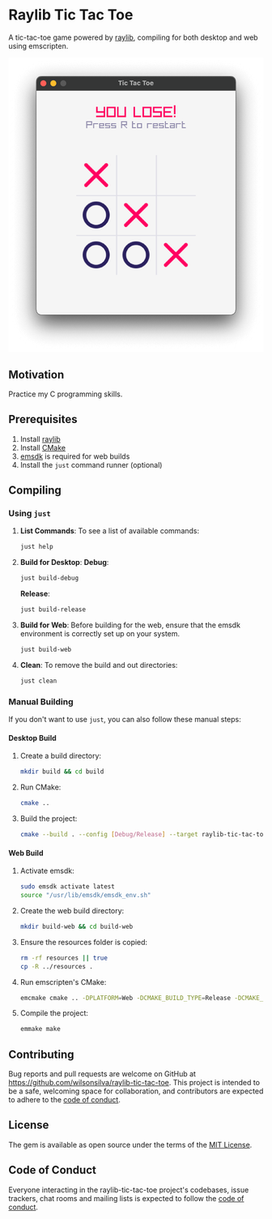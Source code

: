 # Raylib Tic Tac Toe

A tic-tac-toe game powered by [raylib](https://www.raylib.com/), compiling for both desktop and web using emscripten.

<p align="center">
  <img src=".github/assets/tic-tac-toe.png?raw=true" alt="Tic Tac Toe Screenshot"/>
</p>

## Motivation

Practice my C programming skills.

## Prerequisites

1. Install [raylib](https://www.raylib.com/)
2. Install [CMake](https://cmake.org/)
3. [emsdk](https://emscripten.org/docs/getting_started/downloads.html) is required for web builds
4. Install the `just` command runner (optional)

## Compiling

### Using `just`

1. **List Commands**: To see a list of available commands:
   ```bash
   just help
   ```

2. **Build for Desktop**:
    **Debug**:
    ```bash
    just build-debug
    ```
    **Release**:
    ```bash
    just build-release
    ```

3. **Build for Web**: Before building for the web, ensure that the emsdk environment is correctly set up on your system.
   ```bash
   just build-web
   ```

4. **Clean**: To remove the build and out directories:
   ```bash
   just clean
   ```

### Manual Building

If you don't want to use `just`, you can also follow these manual steps:

#### Desktop Build

1. Create a build directory:
   ```bash
   mkdir build && cd build
   ```

2. Run CMake:
   ```bash
   cmake ..
   ```

3. Build the project:
   ```bash
   cmake --build . --config [Debug/Release] --target raylib-tic-tac-toe -j 10
   ```

#### Web Build

1. Activate emsdk:
   ```bash
   sudo emsdk activate latest
   source "/usr/lib/emsdk/emsdk_env.sh"
   ```

2. Create the web build directory:
   ```bash
   mkdir build-web && cd build-web
   ```

3. Ensure the resources folder is copied:
   ```bash
   rm -rf resources || true
   cp -R ../resources .
   ```

4. Run emscripten's CMake:
   ```bash
   emcmake cmake .. -DPLATFORM=Web -DCMAKE_BUILD_TYPE=Release -DCMAKE_EXE_LINKER_FLAGS="-s USE_GLFW=3" -DCMAKE_EXECUTABLE_SUFFIX=".html"
   ```

5. Compile the project:
   ```bash
   emmake make
   ```

## Contributing

Bug reports and pull requests are welcome on GitHub at https://github.com/wilsonsilva/raylib-tic-tac-toe.
This project is intended to be a safe, welcoming space for collaboration, and contributors are expected to adhere
to the [code of conduct](https://github.com/wilsonsilva/raylib-tic-tac-toe/blob/main/CODE_OF_CONDUCT.md).

## License

The gem is available as open source under the terms of the [MIT License](https://opensource.org/licenses/MIT).

## Code of Conduct

Everyone interacting in the raylib-tic-tac-toe project's codebases, issue trackers, chat rooms and mailing lists is expected
to follow the [code of conduct](https://github.com/wilsonsilva/raylib-tic-tac-toe/blob/main/CODE_OF_CONDUCT.md).